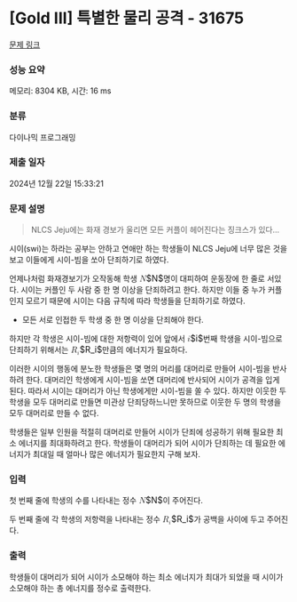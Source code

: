 # [Gold III] 특별한 물리 공격 - 31675 

[문제 링크](https://www.acmicpc.net/problem/31675) 

### 성능 요약

메모리: 8304 KB, 시간: 16 ms

### 분류

다이나믹 프로그래밍

### 제출 일자

2024년 12월 22일 15:33:21

### 문제 설명

<blockquote>
<p>NLCS Jeju에는 화재 경보가 울리면 모든 커플이 헤어진다는 징크스가 있다...</p>
</blockquote>

<p>시이(swi)는 하라는 공부는 안하고 연애만 하는 학생들이 NLCS Jeju에 너무 많은 것을 보고 이들에게 시이-빔을 쏘아 단죄하기로 하였다.</p>

<p>언제나처럼 화재경보기가 오작동해 학생 <mjx-container class="MathJax" jax="CHTML" style="font-size: 109%; position: relative;"><mjx-math class="MJX-TEX" aria-hidden="true"><mjx-mi class="mjx-i"><mjx-c class="mjx-c1D441 TEX-I"></mjx-c></mjx-mi></mjx-math><mjx-assistive-mml unselectable="on" display="inline"><math xmlns="http://www.w3.org/1998/Math/MathML"><mi>N</mi></math></mjx-assistive-mml><span aria-hidden="true" class="no-mathjax mjx-copytext">$N$</span></mjx-container>명이 대피하여 운동장에 한 줄로 서있다. 시이는 커플인 두 사람 중 한 명 이상을 단죄하려고 한다. 하지만 이들 중 누가 커플인지 모르기 때문에 시이는 다음 규칙에 따라 학생들을 단죄하기로 하였다.</p>

<ul>
	<li>모든 서로 인접한 두 학생 중 한 명 이상을 단죄해야 한다.</li>
</ul>

<p>하지만 각 학생은 시이-빔에 대한 저항력이 있어 앞에서 <mjx-container class="MathJax" jax="CHTML" style="font-size: 109%; position: relative;"><mjx-math class="MJX-TEX" aria-hidden="true"><mjx-mi class="mjx-i"><mjx-c class="mjx-c1D456 TEX-I"></mjx-c></mjx-mi></mjx-math><mjx-assistive-mml unselectable="on" display="inline"><math xmlns="http://www.w3.org/1998/Math/MathML"><mi>i</mi></math></mjx-assistive-mml><span aria-hidden="true" class="no-mathjax mjx-copytext">$i$</span></mjx-container>번째 학생을 시이-빔으로 단죄하기 위해서는 <mjx-container class="MathJax" jax="CHTML" style="font-size: 109%; position: relative;"><mjx-math class="MJX-TEX" aria-hidden="true"><mjx-msub><mjx-mi class="mjx-i"><mjx-c class="mjx-c1D445 TEX-I"></mjx-c></mjx-mi><mjx-script style="vertical-align: -0.15em;"><mjx-mi class="mjx-i" size="s"><mjx-c class="mjx-c1D456 TEX-I"></mjx-c></mjx-mi></mjx-script></mjx-msub></mjx-math><mjx-assistive-mml unselectable="on" display="inline"><math xmlns="http://www.w3.org/1998/Math/MathML"><msub><mi>R</mi><mi>i</mi></msub></math></mjx-assistive-mml><span aria-hidden="true" class="no-mathjax mjx-copytext">$R_i$</span></mjx-container>만큼의 에너지가 필요하다.</p>

<p>이러한 시이의 행동에 분노한 학생들은 몇 명의 머리를 대머리로 만들어 시이-빔을 반사하려 한다. 대머리인 학생에게 시이-빔을 쏘면 대머리에 반사되어 시이가 공격을 입게 된다. 따라서 시이는 대머리가 아닌 학생에게만 시이-빔을 쏠 수 있다. 하지만 이웃한 두 학생을 모두 대머리로 만들면 미관상 단죄당하느니만 못하므로 이웃한 두 명의 학생을 모두 대머리로 만들 수 없다.</p>

<p>학생들은 일부 인원을 적절히 대머리로 만들어 시이가 단죄에 성공하기 위해 필요한 최소 에너지를 최대화하려고 한다. 학생들이 대머리가 되어 시이가 단죄하는 데 필요한 에너지가 최대일 때 얼마나 많은 에너지가 필요한지 구해 보자.</p>

### 입력 

 <p>첫 번째 줄에 학생의 수를 나타내는 정수 <mjx-container class="MathJax" jax="CHTML" style="font-size: 109%; position: relative;"><mjx-math class="MJX-TEX" aria-hidden="true"><mjx-mi class="mjx-i"><mjx-c class="mjx-c1D441 TEX-I"></mjx-c></mjx-mi></mjx-math><mjx-assistive-mml unselectable="on" display="inline"><math xmlns="http://www.w3.org/1998/Math/MathML"><mi>N</mi></math></mjx-assistive-mml><span aria-hidden="true" class="no-mathjax mjx-copytext">$N$</span></mjx-container>이 주어진다.</p>

<p>두 번째 줄에 각 학생의 저항력을 나타내는 정수 <mjx-container class="MathJax" jax="CHTML" style="font-size: 109%; position: relative;"><mjx-math class="MJX-TEX" aria-hidden="true"><mjx-msub><mjx-mi class="mjx-i"><mjx-c class="mjx-c1D445 TEX-I"></mjx-c></mjx-mi><mjx-script style="vertical-align: -0.15em;"><mjx-mi class="mjx-i" size="s"><mjx-c class="mjx-c1D456 TEX-I"></mjx-c></mjx-mi></mjx-script></mjx-msub></mjx-math><mjx-assistive-mml unselectable="on" display="inline"><math xmlns="http://www.w3.org/1998/Math/MathML"><msub><mi>R</mi><mi>i</mi></msub></math></mjx-assistive-mml><span aria-hidden="true" class="no-mathjax mjx-copytext">$R_i$</span></mjx-container>가 공백을 사이에 두고 주어진다.</p>

### 출력 

 <p>학생들이 대머리가 되어 시이가 소모해야 하는 최소 에너지가 최대가 되었을 때 시이가 소모해야 하는 총 에너지를 정수로 출력한다.</p>

